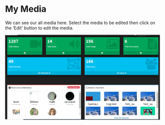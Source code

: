 # My Media

We can see our all media here. Select the media to be edited then click on the ‘Edit’ button to edit the media.

![](../.gitbook/assets/image%20%28207%29.png)

